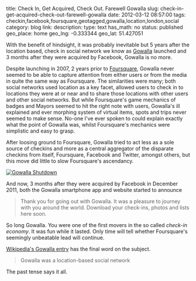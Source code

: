 title: Check In, Get Acquired, Check Out. Farewell Gowalla
slug: check-in-get-acquired-check-out-farewell-gowalla
date: 2012-03-12 08:57:00
tags: checkin,facebook,foursquare,geotagged,gowalla,location,london,social
category: blog
link: 
description: 
type: text
has_math: no
status: published
geo_place: home
geo_lng: -0.333344
geo_lat: 51.427051

With the benefit of hindsight, it was probably inevitable but 5 years after the location based, check in social network we know as [Gowalla](http://en.wikipedia.org/wiki/Gowalla "http://en.wikipedia.org/wiki/Gowalla") launched and 3 months after they were acquired by Facebook, Gowalla is no more.

Despite launching in 2007, 2 years prior to [Foursquare](http://foursquare.com "http://foursquare.com"), Gowalla never seemed to be able to capture attention from either users or from the media in quite the same way as Foursquare. The similarities were many; both social networks used location as a key facet, allowed users to check in to locations they were at or near and to share those locations with other users and other social networks. But while Foursquare's game mechanics of badges and Mayors seemed to hit the right note with users, Gowalla's ill explained and ever morphing system of virtual items, spots and trips never seemed to make sense. No-one I've ever spoken to could explain exactly what the point of Gowalla was, whilst Foursquare's mechanics were simplistic and easy to grasp.

After loosing ground to Foursquare, Gowalla tried to act less as a sole source of checkins and more as a central aggregator of the disparate checkins from itself, Foursquare, Facebook and Twitter, amongst others, but this move did little to slow Foursquare's ascendancy.

<!-- TEASER_END -->

[![](/wp-content/uploads/2012/03/Gowalla-Shutdown.png "Gowalla Shutdown")](/wp-content/uploads/2012/03/Gowalla-Shutdown.png "/wp-content/uploads/2012/03/Gowalla-Shutdown.png")


And now, 3 months after they were acquired by Facebook in December 2011, both the Gowalla smartphone app and website started to announce

> Thank you for going out with Gowalla. It was a pleasure to journey with you around the world. Download your check-ins, photos and lists here soon.


So long Gowalla. You were one of the first movers in the so called *check-in economy*. It was fun while it lasted. Only time will tell whether Foursquare's seemingly unbeatable lead will continue.

[Wikipedia's Gowalla entry](http://en.wikipedia.org/wiki/Gowalla "http://en.wikipedia.org/wiki/Gowalla") has the final word on the subject.

> Gowalla was a location-based social network


The past tense says it all.


